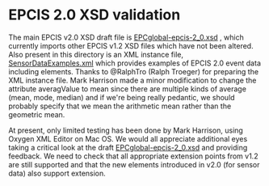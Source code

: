 # EPCIS 2.0 XSD validation

The main EPCIS v2.0 XSD draft file is [EPCglobal-epcis-2_0.xsd](EPCglobal-epcis-2_0.xsd) , which currently imports other EPCIS v1.2 XSD files which have not been altered.
Also present in this directory is an XML instance file, [SensorDataExamples.xml](SensorDataExamples.xml)  which provides examples of EPCIS 2.0 event data including <sensorElementList> elements.
Thanks to @RalphTro (Ralph Troeger) for preparing the XML instance file.  Mark Harrison made a minor modification to change the attribute averagValue to mean
since there are multiple kinds of average (mean, mode, median) and if we're being really pedantic, we should probably specify that we mean the arithmetic mean rather than the geometric mean.

At present, only limited testing has been done by Mark Harrison, using Oxygen XML Editor on Mac OS.
We would all appreciate additional eyes taking a critical look at the draft [EPCglobal-epcis-2_0.xsd](EPCglobal-epcis-2_0.xsd) and providing feedback.
We need to check that all appropriate extension points from v1.2 are still supported and that the new elements introduced in v2.0 (for sensor data) also support extension.

